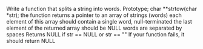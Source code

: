 Write a function that splits a string into words. Prototype; char **strtow(char *str); the function returns a pointer to an array of strings (words) each element of this array should contain a single word, null-terminated the last element of the returned array should be NULL words are separated by spaces Returns NULL if str == NULL or str == "" If your function fails, it should return NULL
